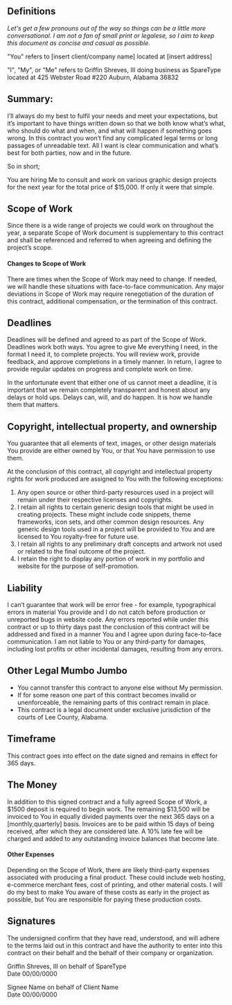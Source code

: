 ## Definitions
_Let's get a few pronouns out of the way so things can be a little more conversational. I am not a fan of small print or legalese, so I aim to keep this document as concise and casual as possible._

"You" refers to [insert client/company name] located at [insert address]

"I", "My", or "Me" refers to Griffin Shreves, III doing business as SpareType located at 425 Webster Road #220 Auburn, Alabama 36832

## Summary:
I’ll always do my best to fulfil your needs and meet your expectations, but it’s important to have things written down so that we both know what’s what, who should do what and when, and what will happen if something goes wrong. In this contract you won’t find any complicated legal terms or long passages of unreadable text. All I want is clear communication and what’s best for both parties, now and in the future.

So in short;

You are hiring Me to consult and work on various graphic design projects for the next year for the total price of $15,000. If only it were that simple.

## Scope of Work
Since there is a wide range of projects we could work on throughout the year, a separate Scope of Work document is supplementary to this contract and shall be referenced and referred to when agreeing and defining the project’s scope.

#### Changes to Scope of Work
There are times when the Scope of Work may need to change. If needed, we will handle these situations with face-to-face communication. Any major deviations in Scope of Work may require renegotiation of the duration of this contract, additional compensation, or the termination of this contract.

## Deadlines
Deadlines will be defined and agreed to as part of the Scope of Work. Deadlines work both ways. You agree to give Me everything I need, in the format I need it, to complete projects. You will review work, provide feedback, and approve completions in a timely manner. In return, I agree to provide regular updates on progress and complete work on time.

In the unfortunate event that either one of us cannot meet a deadline, it is important that we remain completely transparent and honest about any delays or hold ups. Delays can, will, and do happen. It is how we handle them that matters.

##  Copyright, intellectual property, and ownership
You guarantee that all elements of text, images, or other design materials You provide are either owned by You, or that You have permission to use them.

At the conclusion of this contract, all copyright and intellectual property rights for work produced are assigned to You with the following exceptions:

1. Any open source or other third-party resources used in a project will remain under their respective licenses and copyrights.
2. I retain all rights to certain generic design tools that might be used in creating projects. These might include code snippets, theme frameworks, icon sets, and other common design resources. Any generic design tools used in a project will be provided to You and are licensed to You royalty-free for future use.
3. I retain all rights to any preliminary draft concepts and artwork not used or related to the final outcome of the project.
4. I retain the right to display any portion of work in my portfolio and website for the purpose of self-promotion.

## Liability
I can’t guarantee that work will be error free - for example, typographical errors in material You provide and I do not catch before production or unreported bugs in website code. Any errors reported while under this contract or up to thirty days past the conclusion of this contract will be addressed and fixed in a manner You and I agree upon during face-to-face communication. I am not liable to You or any third-party for damages, including lost profits or other incidental damages, resulting from any errors.

## Other Legal Mumbo Jumbo
- You cannot transfer this contract to anyone else without My permission.
- If for some reason one part of this contract becomes invalid or unenforceable, the remaining parts of this contract remain in place.
- This contract is a legal document under exclusive jurisdiction of the courts of Lee County, Alabama.

## Timeframe
This contract goes into effect on the date signed and remains in effect for 365 days.

## The Money
In addition to this signed contract and a fully agreed Scope of Work, a $1500 deposit is required to begin work. The remaining $13,500 will be invoiced to You in equally divided payments over the next 365 days on a [monthly,quarterly] basis. Invoices are to be paid within 15 days of being received, after which they are considered late. A 10% late fee will be charged and added to any outstanding invoice balances that become late.

#### Other Expenses
Depending on the Scope of Work, there are likely third-party expenses associated with producing a final product. These could include web hosting, e-commerce merchant fees, cost of printing, and other material costs. I will do my best to make You aware of these costs as early in the project as possible, but You are responsible for paying these production costs.

## Signatures

The undersigned confirm that they have read, understood, and will adhere to the terms laid out in this contract and have the authority to enter into this contract on their behalf and the behalf of their company or organization.



Griffin Shreves, III on behalf of SpareType  
Date 00/00/0000



Signee Name on behalf of Client Name  
Date 00/00/0000